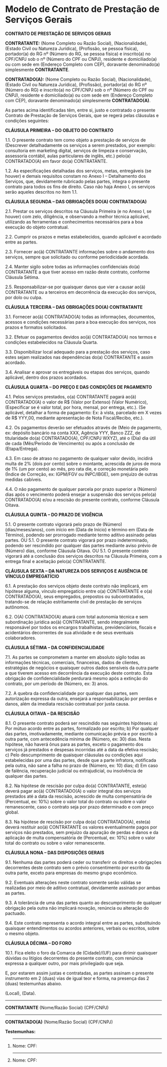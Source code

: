 # Modelo de Contrato de Prestação de Serviços Gerais

**CONTRATO DE PRESTAÇÃO DE SERVIÇOS GERAIS**

**CONTRATANTE:** (Nome Completo ou Razão Social), (Nacionalidade), (Estado Civil ou Natureza Jurídica), (Profissão, se pessoa física), portador(a) do RG nº (Número do RG, se pessoa física) e inscrito(a) no CPF/CNPJ sob o nº (Número do CPF ou CNPJ), residente e domiciliado(a) ou com sede em (Endereço Completo com CEP), doravante denominado(a) simplesmente **CONTRATANTE**.

**CONTRATADO(A):** (Nome Completo ou Razão Social), (Nacionalidade), (Estado Civil ou Natureza Jurídica), (Profissão), portador(a) do RG nº (Número do RG) e inscrito(a) no CPF/CNPJ sob o nº (Número do CPF ou CNPJ), residente e domiciliado(a) ou com sede em (Endereço Completo com CEP), doravante denominado(a) simplesmente **CONTRATADO(A)**.

As partes acima identificadas têm, entre si, justo e contratado o presente Contrato de Prestação de Serviços Gerais, que se regerá pelas cláusulas e condições seguintes:

**CLÁUSULA PRIMEIRA – DO OBJETO DO CONTRATO**

1.1. O presente contrato tem como objeto a prestação de serviços de (Descrever detalhadamente os serviços a serem prestados, por exemplo: consultoria em marketing digital, serviços de limpeza e conservação, assessoria contábil, aulas particulares de inglês, etc.) pelo(a) CONTRATADO(A) em favor do(a) CONTRATANTE.

1.2. As especificações detalhadas dos serviços, metas, entregáveis (se houver) e demais requisitos constam no Anexo I – Detalhamento dos Serviços, que, devidamente rubricado pelas partes, integra o presente contrato para todos os fins de direito. Caso não haja Anexo I, os serviços serão aqueles descritos no item 1.1.

**CLÁUSULA SEGUNDA – DAS OBRIGAÇÕES DO(A) CONTRATADO(A)**

2.1. Prestar os serviços descritos na Cláusula Primeira (e no Anexo I, se houver) com zelo, diligência, e observando a melhor técnica aplicável, utilizando as ferramentas e conhecimentos necessários para a boa execução do objeto contratual.

2.2. Cumprir os prazos e metas estabelecidos, quando aplicável e acordado entre as partes.

2.3. Fornecer ao(à) CONTRATANTE informações sobre o andamento dos serviços, sempre que solicitado ou conforme periodicidade acordada.

2.4. Manter sigilo sobre todas as informações confidenciais do(a) CONTRATANTE a que tiver acesso em razão deste contrato, conforme Cláusula Sétima.

2.5. Responsabilizar-se por quaisquer danos que vier a causar ao(à) CONTRATANTE ou a terceiros em decorrência da execução dos serviços, por dolo ou culpa.

**CLÁUSULA TERCEIRA – DAS OBRIGAÇÕES DO(A) CONTRATANTE**

3.1. Fornecer ao(à) CONTRATADO(A) todas as informações, documentos, acessos e condições necessárias para a boa execução dos serviços, nos prazos e formatos solicitados.

3.2. Efetuar os pagamentos devidos ao(à) CONTRATADO(A) nos termos e condições estabelecidos na Cláusula Quarta.

3.3. Disponibilizar local adequado para a prestação dos serviços, caso estes sejam realizados nas dependências do(a) CONTRATANTE e assim acordado.

3.4. Analisar e aprovar os entregáveis ou etapas dos serviços, quando aplicável, dentro dos prazos acordados.

**CLÁUSULA QUARTA – DO PREÇO E DAS CONDIÇÕES DE PAGAMENTO**

4.1. Pelos serviços prestados, o(a) CONTRATANTE pagará ao(à) CONTRATADO(A) o valor de R$ (Valor por Extenso) (Valor Numérico), (Especificar se é valor total, por hora, mensal, por entrega, etc.).
    (Se aplicável, detalhar a forma de pagamento: Ex: à vista, parcelado em X vezes de R$ YYY,00, mediante apresentação de Nota Fiscal/Recibo, etc.).

4.2. Os pagamentos deverão ser efetuados através de (Meio de pagamento, ex: depósito bancário na conta XXX, Agência YYY, Banco ZZZ, de titularidade do(a) CONTRATADO(A), CPF/CNPJ WXYZ), até o (Dia) dia útil de cada (Mês/Período de Vencimento) ou após a conclusão de (Etapa/Entrega).

4.3. Em caso de atraso no pagamento de qualquer valor devido, incidirá multa de 2% (dois por cento) sobre o montante, acrescida de juros de mora de 1% (um por cento) ao mês, pro rata die, e correção monetária pelo (Índice de Correção, ex: IGPM/FGV ou INPC/IBGE), sem prejuízo de outras medidas cabíveis.

4.4. O não pagamento de qualquer parcela por prazo superior a (Número) dias após o vencimento poderá ensejar a suspensão dos serviços pelo(a) CONTRATADO(A) e/ou a rescisão do presente contrato, conforme Cláusula Oitava.

**CLÁUSULA QUINTA – DO PRAZO DE VIGÊNCIA**

5.1. O presente contrato vigorará pelo prazo de (Número) (dias/meses/anos), com início em (Data de Início) e término em (Data de Término), podendo ser prorrogado mediante termo aditivo assinado pelas partes.
    OU
5.1. O presente contrato vigorará por prazo indeterminado, podendo ser rescindido por qualquer das partes mediante aviso prévio de (Número) dias, conforme Cláusula Oitava.
    OU
5.1. O presente contrato vigorará até a conclusão dos serviços descritos na Cláusula Primeira, com a entrega final e aceitação pelo(a) CONTRATANTE.

**CLÁUSULA SEXTA – DA NATUREZA DOS SERVIÇOS E AUSÊNCIA DE VÍNCULO EMPREGATÍCIO**

6.1. A prestação dos serviços objeto deste contrato não implicará, em hipótese alguma, vínculo empregatício entre o(a) CONTRATANTE e o(a) CONTRATADO(A), seus empregados, prepostos ou subcontratados, tratando-se de relação estritamente civil de prestação de serviços autônomos.

6.2. O(A) CONTRATADO(A) atuará com total autonomia técnica e sem subordinação jurídica ao(à) CONTRATANTE, sendo integralmente responsável por todos os encargos trabalhistas, previdenciários, fiscais e acidentários decorrentes de sua atividade e de seus eventuais colaboradores.

**CLÁUSULA SÉTIMA – DA CONFIDENCIALIDADE**

7.1. As partes se comprometem a manter em absoluto sigilo todas as informações técnicas, comerciais, financeiras, dados de clientes, estratégias de negócios e quaisquer outros dados sensíveis da outra parte a que tiverem acesso em decorrência da execução deste contrato. Esta obrigação de confidencialidade perdurará mesmo após a extinção do contrato, por um período de (Número, ex: 3) anos.

7.2. A quebra da confidencialidade por qualquer das partes, sem autorização expressa da outra, ensejará a responsabilização por perdas e danos, além da imediata rescisão contratual por justa causa.

**CLÁUSULA OITAVA – DA RESCISÃO**

8.1. O presente contrato poderá ser rescindido nas seguintes hipóteses:
    a) Por mútuo acordo entre as partes, formalizado por escrito;
    b) Por qualquer das partes, imotivadamente, mediante comunicação prévia e por escrito à outra parte, com antecedência mínima de (Número, ex: 30) dias. Nesta hipótese, não haverá ônus para as partes, exceto o pagamento dos serviços já prestados e despesas incorridas até a data da efetiva rescisão;
    c) Pelo descumprimento de quaisquer cláusulas ou condições aqui estabelecidas por uma das partes, desde que a parte infratora, notificada pela outra, não sane a falha no prazo de (Número, ex: 10) dias;
    d) Em caso de falência, recuperação judicial ou extrajudicial, ou insolvência de qualquer das partes.

8.2. Na hipótese de rescisão por culpa do(a) CONTRATANTE, este(a) deverá pagar ao(à) CONTRATADO(A) o valor integral dos serviços prestados até a data da rescisão, acrescido de multa compensatória de (Percentual, ex: 10%) sobre o valor total do contrato ou sobre o valor remanescente, caso o contrato seja por prazo determinado e com preço global.

8.3. Na hipótese de rescisão por culpa do(a) CONTRATADO(A), este(a) deverá restituir ao(à) CONTRATANTE os valores eventualmente pagos por serviços não prestados, sem prejuízo da apuração de perdas e danos e da aplicação de multa compensatória de (Percentual, ex: 10%) sobre o valor total do contrato ou sobre o valor remanescente.

**CLÁUSULA NONA – DAS DISPOSIÇÕES GERAIS**

9.1. Nenhuma das partes poderá ceder ou transferir os direitos e obrigações decorrentes deste contrato sem o prévio consentimento por escrito da outra parte, exceto para empresas do mesmo grupo econômico.

9.2. Eventuais alterações neste contrato somente serão válidas se realizadas por meio de aditivo contratual, devidamente assinado por ambas as partes.

9.3. A tolerância de uma das partes quanto ao descumprimento de qualquer obrigação pela outra não implicará novação, renúncia ou alteração do pactuado.

9.4. Este contrato representa o acordo integral entre as partes, substituindo quaisquer entendimentos ou acordos anteriores, verbais ou escritos, sobre o mesmo objeto.

**CLÁUSULA DÉCIMA – DO FORO**

10.1. Fica eleito o foro da Comarca de (Cidade)/(UF) para dirimir quaisquer dúvidas ou litígios decorrentes do presente contrato, com renúncia expressa a qualquer outro, por mais privilegiado que seja.

E, por estarem assim justas e contratadas, as partes assinam o presente instrumento em 2 (duas) vias de igual teor e forma, na presença das 2 (duas) testemunhas abaixo.

(Local), (Data).


___________________________________________
**CONTRATANTE**
(Nome/Razão Social)
(CPF/CNPJ)


___________________________________________
**CONTRATADO(A)**
(Nome/Razão Social)
(CPF/CNPJ)


**Testemunhas:**

1. ________________________________________
   Nome:
   CPF:

2. ________________________________________
   Nome:
   CPF:
